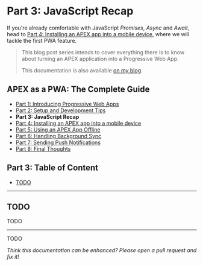# Part 3: JavaScript Recap

If you're already comfortable with JavaScript _Promises_, _Async_ and _Await_, head to [Part 4: Installing an APEX app into a mobile device](./doc/part4.md), where we will tackle the first PWA feature.

> This blog post series intends to cover everything there is to know about turning an APEX application into a Progressive Web App.
>
> This documentation is also available [on my blog](http://vmorneau.me/apex-pwa-part3).

## APEX as a PWA: The Complete Guide

- [Part 1: Introducing Progressive Web Apps](./doc/part1.md)
- [Part 2: Setup and Development Tips](./doc/part2.md)
- **Part 3: JavaScript Recap**
- [Part 4: Installing an APEX app into a mobile device](./doc/part4.md)
- [Part 5: Using an APEX App Offline](./doc/part5.md)
- [Part 6: Handling Background Sync](./doc/part6.md)
- [Part 7: Sending Push Notifications](./doc/part7.md)
- [Part 8: Final Thoughts](./doc/part8.md)

## Part 3: Table of Content

- [TODO](#TODO)

---

## TODO

TODO

---

TODO

_Think this documentation can be enhanced? Please open a pull request and fix it!_
